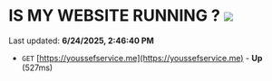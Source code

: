 # IS MY WEBSITE RUNNING ? [![](https://img.shields.io/static/v1?label=Sponsor&message=%E2%9D%A4&logo=GitHub&color=%23fe8e86)](https://github.com/sponsors/Youssef-Lehmam)

Last updated: **6/24/2025, 2:46:40 PM**

- `GET` [https://youssefservice.me](https://youssefservice.me) - **Up** (527ms)
